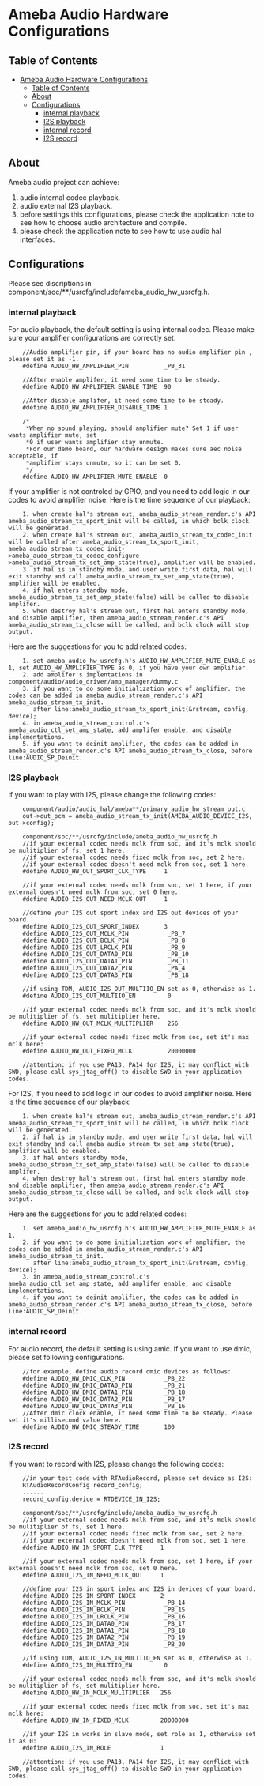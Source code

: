 # Ameba Audio Hardware Configurations

## Table of Contents

- [Ameba Audio Hardware Configurations](#ameba-audio-hardware-configurations)
  - [Table of Contents](#table-of-contents)
  - [About ](#about-)
  - [Configurations ](#configurations-)
    - [internal playback](#internal-playback)
    - [I2S playback](#i2s-playback)
    - [internal record](#internal-record)
    - [I2S record](#i2s-record)

## About <a name = "about"></a>

Ameba audio project can achieve:
1. audio internal codec playback.
2. audio external I2S playback.
3. before settings this configurations, please check the application note to see how to choose audio architecture and compile.
4. please check the application note to see how to use audio hal interfaces.

## Configurations <a name = "configurations"></a>

Please see discriptions in component/soc/**/usrcfg/include/ameba_audio_hw_usrcfg.h.

### internal playback

For audio playback, the default setting is using internal codec.
Please make sure your amplifier configurations are correctly set.

```
    //Audio amplifier pin, if your board has no audio amplifier pin , please set it as -1.
    #define AUDIO_HW_AMPLIFIER_PIN          _PB_31

    //After enable amplifer, it need some time to be steady.
    #define AUDIO_HW_AMPLIFIER_ENABLE_TIME  90

    //After disable amplifer, it need some time to be steady.
    #define AUDIO_HW_AMPLIFIER_DISABLE_TIME 1

    /*
     *When no sound playing, should amplifier mute? Set 1 if user wants amplifier mute, set
     *0 if user wants amplifier stay unmute.
     *For our demo board, our hardware design makes sure aec noise acceptable, if
     *amplifier stays unmute, so it can be set 0.
     */
    #define AUDIO_HW_AMPLIFIER_MUTE_ENABLE  0
```

If your amplifier is not controled by GPIO, and you need to add logic in our codes to avoid amplifier noise.
Here is the time sequence of our playback:

```
    1. when create hal's stream out, ameba_audio_stream_render.c's API ameba_audio_stream_tx_sport_init will be called, in which bclk clock will be generated.
    2. when create hal's stream out, ameba_audio_stream_tx_codec_init will be called after ameba_audio_stream_tx_sport_init,         ameba_audio_stream_tx_codec_init->ameba_audo_stream_tx_codec_configure->ameba_audio_stream_tx_set_amp_state(true), amplifier will be enabled.
    3. if hal is in standby mode, and user write first data, hal will exit standby and call ameba_audio_stream_tx_set_amp_state(true), amplifier will be enabled.
    4. if hal enters standby mode, ameba_audio_stream_tx_set_amp_state(false) will be called to disable amplifer.
    5. when destroy hal's stream out, first hal enters standby mode, and disable amplifier, then ameba_audio_stream_render.c's API ameba_audio_stream_tx_close will be called, and bclk clock will stop output.
```

Here are the suggestions for you to add related codes:

```
    1. set ameba_audio_hw_usrcfg.h's AUDIO_HW_AMPLIFIER_MUTE_ENABLE as 1, set AUDIO_HW_AMPLIFIER_TYPE as 0, if you have your own amplifier.
    2. add amplifer's implentations in component/audio/audio_driver/amp_manager/dummy.c
    3. if you want to do some initialization work of amplifier, the codes can be added in ameba_audio_stream_render.c's API ameba_audio_stream_tx_init.
       after line:ameba_audio_stream_tx_sport_init(&rstream, config, device);
    4. in ameba_audio_stream_control.c's ameba_audio_ctl_set_amp_state, add amplifer enable, and disable implementations.
    5. if you want to deinit amplifier, the codes can be added in ameba_audio_stream_render.c's API ameba_audio_stream_tx_close, before line:AUDIO_SP_Deinit.
```

### I2S playback

If you want to play with I2S, please change the following codes:

```
    component/audio/audio_hal/ameba**/primary_audio_hw_stream_out.c
    out->out_pcm = ameba_audio_stream_tx_init(AMEBA_AUDIO_DEVICE_I2S, out->config);

    component/soc/**/usrcfg/include/ameba_audio_hw_usrcfg.h
    //if your external codec needs mclk from soc, and it's mclk should be mulitiplier of fs, set 1 here.
    //if your external codec needs fixed mclk from soc, set 2 here.
    //if your external codec doesn't need mclk from soc, set 1 here.
    #define AUDIO_HW_OUT_SPORT_CLK_TYPE     1

    //if your external codec needs mclk from soc, set 1 here, if your external doesn't need mclk from soc, set 0 here.
    #define AUDIO_I2S_OUT_NEED_MCLK_OUT     1

    //define your I2S out sport index and I2S out devices of your board.
    #define AUDIO_I2S_OUT_SPORT_INDEX       3
    #define AUDIO_I2S_OUT_MCLK_PIN           _PB_7
    #define AUDIO_I2S_OUT_BCLK_PIN           _PB_8
    #define AUDIO_I2S_OUT_LRCLK_PIN          _PB_9
    #define AUDIO_I2S_OUT_DATA0_PIN          _PB_10
    #define AUDIO_I2S_OUT_DATA1_PIN          _PB_11
    #define AUDIO_I2S_OUT_DATA2_PIN          _PA_4
    #define AUDIO_I2S_OUT_DATA3_PIN          _PB_18

    //if using TDM, AUDIO_I2S_OUT_MULTIIO_EN set as 0, otherwise as 1.
    #define AUDIO_I2S_OUT_MULTIIO_EN         0

    //if your external codec needs mclk from soc, and it's mclk should be mulitiplier of fs, set mulitiplier here.
    #define AUDIO_HW_OUT_MCLK_MULITIPLIER    256

    //if your external codec needs fixed mclk from soc, set it's max mclk here:
    #define AUDIO_HW_OUT_FIXED_MCLK          20000000

    //attention: if you use PA13, PA14 for I2S, it may conflict with SWD, please call sys_jtag_off() to disable SWD in your application codes.
```

For I2S, if you need to add logic in our codes to avoid amplifier noise.
Here is the time sequence of our playback:

```
    1. when create hal's stream out, ameba_audio_stream_render.c's API ameba_audio_stream_tx_sport_init will be called, in which bclk clock will be generated.
    2. if hal is in standby mode, and user write first data, hal will exit standby and call ameba_audio_stream_tx_set_amp_state(true), amplifier will be enabled.
    3. if hal enters standby mode, ameba_audio_stream_tx_set_amp_state(false) will be called to disable amplifer.
    4. when destroy hal's stream out, first hal enters standby mode, and disable amplifier, then ameba_audio_stream_render.c's API ameba_audio_stream_tx_close will be called, and bclk clock will stop output.
```

Here are the suggestions for you to add related codes:

```
    1. set ameba_audio_hw_usrcfg.h's AUDIO_HW_AMPLIFIER_MUTE_ENABLE as 1.
    2. if you want to do some initialization work of amplifier, the codes can be added in ameba_audio_stream_render.c's API ameba_audio_stream_tx_init.
       after line:ameba_audio_stream_tx_sport_init(&rstream, config, device);
    3. in ameba_audio_stream_control.c's ameba_audio_ctl_set_amp_state, add amplifer enable, and disable implementations.
    4. if you want to deinit amplifier, the codes can be added in ameba_audio_stream_render.c's API ameba_audio_stream_tx_close, before line:AUDIO_SP_Deinit.
```
### internal record

For audio record, the default setting is using amic.
If you want to use dmic, please set following configurations.

```
    //for example, define audio record dmic devices as follows:
    #define AUDIO_HW_DMIC_CLK_PIN           _PB_22
    #define AUDIO_HW_DMIC_DATA0_PIN         _PB_21
    #define AUDIO_HW_DMIC_DATA1_PIN         _PB_18
    #define AUDIO_HW_DMIC_DATA2_PIN         _PB_17
    #define AUDIO_HW_DMIC_DATA3_PIN         _PB_16
    //After dmic clock enable, it need some time to be steady. Please set it's millisecond value here.
    #define AUDIO_HW_DMIC_STEADY_TIME       100
```

### I2S record
If you want to record with I2S, please change the following codes:

```
    //in your test code with RTAudioRecord, please set device as I2S:
    RTAudioRecordConfig record_config;
    ......
    record_config.device = RTDEVICE_IN_I2S;

    component/soc/**/usrcfg/include/ameba_audio_hw_usrcfg.h
    //if your external codec needs mclk from soc, and it's mclk should be mulitiplier of fs, set 1 here.
    //if your external codec needs fixed mclk from soc, set 2 here.
    //if your external codec doesn't need mclk from soc, set 1 here.
    #define AUDIO_HW_IN_SPORT_CLK_TYPE     1

    //if your external codec needs mclk from soc, set 1 here, if your external doesn't need mclk from soc, set 0 here.
    #define AUDIO_I2S_IN_NEED_MCLK_OUT     1

    //define your I2S in sport index and I2S in devices of your board.
    #define AUDIO_I2S_IN_SPORT_INDEX       2
    #define AUDIO_I2S_IN_MCLK_PIN           _PB_14
    #define AUDIO_I2S_IN_BCLK_PIN           _PB_15
    #define AUDIO_I2S_IN_LRCLK_PIN          _PB_16
    #define AUDIO_I2S_IN_DATA0_PIN          _PB_17
    #define AUDIO_I2S_IN_DATA1_PIN          _PB_18
    #define AUDIO_I2S_IN_DATA2_PIN          _PB_19
    #define AUDIO_I2S_IN_DATA3_PIN          _PB_20

    //if using TDM, AUDIO_I2S_IN_MULTIIO_EN set as 0, otherwise as 1.
    #define AUDIO_I2S_IN_MULTIIO_EN         0

    //if your external codec needs mclk from soc, and it's mclk should be mulitiplier of fs, set mulitiplier here.
    #define AUDIO_HW_IN_MCLK_MULITIPLIER   256

    //if your external codec needs fixed mclk from soc, set it's max mclk here:
    #define AUDIO_HW_IN_FIXED_MCLK         20000000

    //if your I2S in works in slave mode, set role as 1, otherwise set it as 0:
    #define AUDIO_I2S_IN_ROLE              1

    //attention: if you use PA13, PA14 for I2S, it may conflict with SWD, please call sys_jtag_off() to disable SWD in your application codes.

```